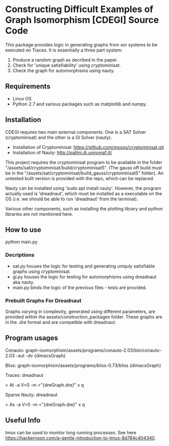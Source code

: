 # Constructing Difficult Examples of Graph Isomorphism [CDEGI] Source Code
This package provides logic in generating graphs from xor systems to be executed on Traces. It is essentially a three part system:
1. Produce a random graph as decribed in the paper.
2. Check for 'unique satisfiability' using cryptominisat.
3. Check the graph for automorphisms using nauty.
 
## Requirements
* Linux OS
* Python 2.7 and various packages such as matplotlib and numpy. 

## Installation 
CDEGI requires two main external components. One is a SAT Solver (cryptominisat) and the other is a GI Solver (nauty).
* Installation of Cryptominisat: https://github.com/msoos/cryptominisat.git
* Installation of Nauty: http://pallini.di.uniroma1.it/

This project requires the cryptominisat program to be available in the folder "/assets/sat/cryptominisat/build/cryptominisat5". (The gauss off build must be in the "/assets/sat/cryptominisat/build_gauss/cryptominisat5" folder). An untested built version is provided with the repo, which can be replaced.

Nauty can be installed using 'sudo apt install nauty'. However, the program actually used is 'dreadnaut', which must be installed as a executable on the OS (i.e. we should be able to run 'dreadnaut' from the terminal).

Various other components, such as installing the plotting library and python libraries are not mentioned here.

 
 ## How to use
 python main.py
 
 ### Decriptions
 * sat.py houses the logic for testing and generating uniquly satisfiable graphs using cryptominisat.
 * gi.py houses the logic for testing for automorphisms using dreadnaut aka nauty.
 * main.py binds the logic of the previous files - tests are provided.

### Prebuilt Graphs For Dreadnaut
Graphs varying in complexity, generated using different parameters, are provided within the assets/construction_packages folder. These graphs are in the .dre format and are compatible with dreadnaut.

## Program usages
Conauto: graph-isomorphism/assets/programs/conauto-2.03/bin/conauto-2.03 -aut -dv {dimacsGraph}

Bliss: graph-isomorphism/assets/programs/bliss-0.73/bliss {dimacsGraph}

Traces: dreadnaut

\> At -a V=0 -m <"{dreGraph.dre}" x q

Sparse Nauty: dreadnaut

\> As -a V=0 -m <"{dreGraph.dre}" x q
    
## Useful Info
tmux can be used to monitor long running processes. See here https://hackernoon.com/a-gentle-introduction-to-tmux-8d784c404340. 